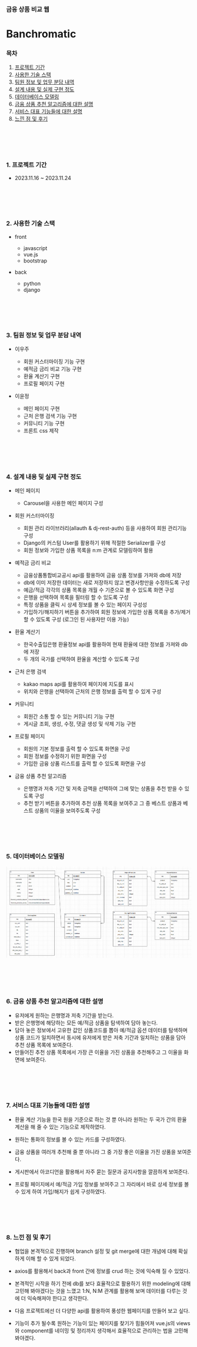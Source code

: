
### 금융 상품 비교 웹

# Banchromatic

### 목차
1. [프로젝트 기간](#1-프로젝트-기간)
2. [사용한 기술 스택](#2-사용한-기술-스택)
3. [팀원 정보 및 업무 분담 내역](#3-팀원-정보-및-업무-분담-내역)
4. [설계 내용 및 실제 구현 정도](#4-설계-내용-및-실제-구현-정도)
5. [데이터베이스 모델링](#5-데이터베이스-모델링)
6. [금융 상품 추천 알고리즘에 대한 설명](#6-금융-상품-추천-알고리즘에-대한-설명)
7. [서비스 대표 기능들에 대한 설명](#7-서비스-대표-기능들에-대한-설명)
8. [느낀 점 및 후기](#8-느낀-점-및-후기)

<br><br>
----
### 1. 프로젝트 기간
  - 2023.11.16 ~ 2023.11.24

<br><br>
----
### 2. 사용한 기술 스택
  - front
    * javascript
    * vue.js
    * bootstrap
    
  - back
    * python
    * django

<br><br>
----
### 3. 팀원 정보 및 업무 분담 내역
  - 이우주 
    * 회원 커스터마이징 기능 구현
    * 예적금 금리 비교 기능 구현
    * 환율 계산기 구현
    * 프로필 페이지 구현

  - 이윤정
    * 메인 페이지 구현
    * 근처 은행 검색 기능 구현
    * 커뮤니티 기능 구현
    * 프론트 css 제작
    
<br><br>
----
### 4. 설계 내용 및 실제 구현 정도
  - 메인 페이지
    - Carousel을 사용한 메인 페이지 구성

  - 회원 커스터마이징
    - 회원 관리 라이브러리(allauth & dj-rest-auth) 등을 사용하여 회원 관리기능 구성
    - Django의 커스텀 User를 활용하기 위해 적절한 Serializer를 구성
    - 회원 정보와 가입한 상품 목록을 n:m 관계로 모델링하여 활용  

  - 예적금 금리 비교
    - 금융상품통합비교공시 api를 활용하여 금융 상품 정보를 가져와 db에 저장
    - db에 이미 저장한 데이터는 새로 저장하지 않고 변경사항만을 수정하도록 구성
    - 예금/적금 각각의 상품 목록을 개월 수 기준으로 볼 수 있도록 화면 구성
    - 은행을 선택하여 목록을 필터링 할 수 있도록 구성
    - 특정 상품을 클릭 시 상세 정보를 볼 수 있는 페이지 구성성
    - 가입하기/해지하기 버튼을 추가하여 회원 정보에 가입한 상품 목록을 추가/제거 할 수 있도록 구성 (로그인 된 사용자만 이용 가능)

  - 환율 계산기
    - 한국수출입은행 환율정보 api를 활용하여 현재 환율에 대한 정보를 가져와 db에 저장
    - 두 개의 국가를 선택하여 환율을 계산할 수 있도록 구성
  
  - 근처 은행 검색
    - kakao maps api를 활용하여 페이지에 지도를 표시
    - 위치와 은행을 선택하여 근처의 은행 정보를 출력 할 수 있게 구성

  - 커뮤니티
    - 회원간 소통 할 수 있는 커뮤니티 기능 구현
    - 게시글 조회, 생성, 수정, 댓글 생성 및 삭제 기능 구현
  
  - 프로필 페이지
    - 회원의 기본 정보를 출력 할 수 있도록 화면을 구성
    - 회원 정보를 수정하기 위한 화면을 구성
    - 가입한 금융 상품 리스트를 출력 할 수 있도록 화면을 구성

  - 금융 상품 추천 알고리즘
    - 은행명과 저축 기간 및 저축 금액을 선택하여 그에 맞는 상품을 추천 받을 수 있도록 구성
    - 추천 받기 버튼을 추가하여 추천 상품 목록을 보여주고 그 중 베스트 상품과 베스트 상품의 이율을 보여주도록 구성

<br><br>
----
### 5. 데이터베이스 모델링

  ![img](final-pjt-front/src/img/erd.png)


<br><br>
----
### 6. 금융 상품 추천 알고리즘에 대한 설명
  - 유저에게 원하는 은행명과 저축 기간을 받는다.
  - 받은 은행명에 해당하는 모든 예/적금 상품을 탐색하여 담아 놓는다.
  - 담아 놓은 정보에서 고유한 값인 상품코드를 뽑아 예/적금 옵션 데이터를 탐색하며 상품 코드가 일치하면서 동시에 유저에게 받은 저축 기간과 일치하는 상품을 담아 추천 상품 목록에 보여준다.
  - 만들어진 추천 상품 목록에서 가장 큰 이율을 가진 상품을 추천해주고 그 이율을 화면에 보여준다.

<br><br>
----
### 7. 서비스 대표 기능들에 대한 설명
  - 환율 계산 기능을 한국 원을 기준으로 하는 것 뿐 아니라 원하는 두 국가 간의 환율 계산을 해 줄 수 있는 기능으로 제작하였다.
  
  - 원하는 통화의 정보를 볼 수 있는 카드를 구성하였다.

  - 금융 상품을 여러개 추천해 줄 뿐 아니라 그 중 가장 좋은 이율을 가진 상품을 보여준다.

  - 게시판에서 아코디언을 활용해서 자주 묻는 질문과 공지사항을 깔끔하게 보여준다.

  - 프로필 페이지에서 예/적금 가입 정보를 보여주고 그 자리에서 바로 상세 정보를 볼 수 있게 하여 가입/해지가 쉽게 구성하였다.

<br><br>
----
### 8. 느낀 점 및 후기
  - 협업을 본격적으로 진행하며 branch 설정 및 git merge에 대한 개념에 대해 확실하게 이해 할 수 있게 되었다.

  - axios를 활용해서 back과 front 간에 정보를 crud 하는 것에 익숙해 질 수 있었다.

  - 본격적인 시작을 하기 전에 db를 보다 효율적으로 활용하기 위한 modeling에 대해 고민해 봐야겠다는 것을 느꼈고 1:N, N:M 관계를 활용해 보며 데이터를 다루는 것에 더 익숙해져야 한다고 생각한다.

  - 다음 프로젝트에선 더 다양한 api를 활용하여 풍성한 웹페이지를 만들어 보고 싶다.

  - 기능이 추가 될수록 원하는 기능이 있는 페이지를 찾기가 힘들어져 vue.js의 views와 component를 네이밍 및 정리까지 생각해서 효율적으로 관리하는 법을 고민해 봐야겠다.
